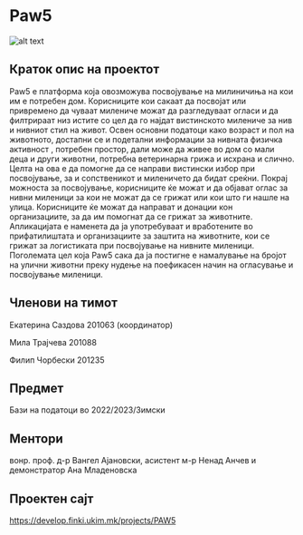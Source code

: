 # Paw5

![alt text](https://develop.finki.ukim.mk/projects/PAW5/attachment/wiki/WikiStart/logo.png)

## Краток опис на проектот

Paw5 е платформа која овозможува посвојување на милиничиња на кои им е потребен дом. Корисниците кои сакаат да посвојат или привремено да чуваат милениче можат да разгледуваат огласи и да филтрираат низ истите со цел да го најдат вистинското милениче за нив и нивниот стил на живот. Освен основни податоци како возраст и пол на животното, достапни се и подетални информации за нивната физичка активност , потребен простор, дали може да живее во дом со мали деца и други животни, потребна ветеринарна грижа и исхрана и слично. Целта на ова е да помогне да се направи вистински избор при посвојување, за и сопственикот и миленичето да бидат среќни. Покрај можноста за посвојување, корисниците ќе можат и да објават оглас за нивни миленици за кои не можат да се грижат или кои што ги нашле на улица. Корисниците ќе можат да направат и донации кон организациите, за да им помогнат да се грижат за животните. Апликацијата е наменета да ја употребуваат и вработените во прифатилиштата и организациите за заштита на животните, кои се грижат за логистиката при посвојување на нивните миленици. Поголемата цел која Paw5 сака да ја постигне е намалување на бројот на улични животни преку нудење на поефикасен начин на огласување и посвојување миленици.

## Членови на тимот

Екатерина Саздова 201063 (координатор)

Мила Трајчева 201088

Филип Чорбески 201235

## Предмет

Бази на податоци во 2022/2023/Зимски

## Ментори

вонр. проф. д-р Вангел Ајановски, асистент м-р Ненад Анчев и демонстратор Ана Младеновска

## Проектен сајт

https://develop.finki.ukim.mk/projects/PAW5
